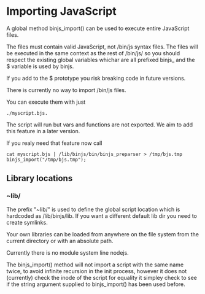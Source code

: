 # Importing JavaScript

A global method binjs_import() can be used to execute entire JavaScript files.

The files must contain valid JavaScript, not /bin/js syntax files.  The files will be executed in the same context as the rest of /bin/js/ so you should respect the existing global variables whichar are all prefixed binjs_ and the $ variable is used by binjs.

If you add to the $ prototype you risk breaking code in future versions.

There is currently no way to import /bin/js files.

You can execute them with just 

    ./myscript.bjs.  

The script will run but vars and functions are not exported. We aim to add this feature in a later version.

If you realy need that feature now call

    cat myscript.bjs | /lib/binjs/bin/binjs_preparser > /tmp/bjs.tmp
    binjs_import("/tmp/bjs.tmp");

## Library locations

### ~lib/

The prefix "~lib/" is used to define the global script location which is hardcoded as /lib/binjs/lib. If you want a different default lib dir you need to create symlinks.

Your own libraries can be loaded from anywhere on the file system from the current directory or with an absolute path.  

Currently there is no module system line nodejs.

The binjs_import() method will not import a script with the same name twice, to avoid infinite recursion in the init process, however it does not (currently) check the inode of the script for equality it simpley check to see if the string argument supplied to binjs_import() has been used before.



